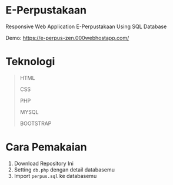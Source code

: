 # E-Perpustakaan
Responsive Web Application E-Perpustakaan Using SQL Database

Demo: https://e-perpus-zen.000webhostapp.com/
# Teknologi
> HTML
>
> CSS
>
> PHP
>
> MYSQL
>
> BOOTSTRAP


# Cara Pemakaian
1. Download Repository Ini
2. Setting `db.php` dengan detail databasemu
3. Import `perpus.sql` ke databasemu 
